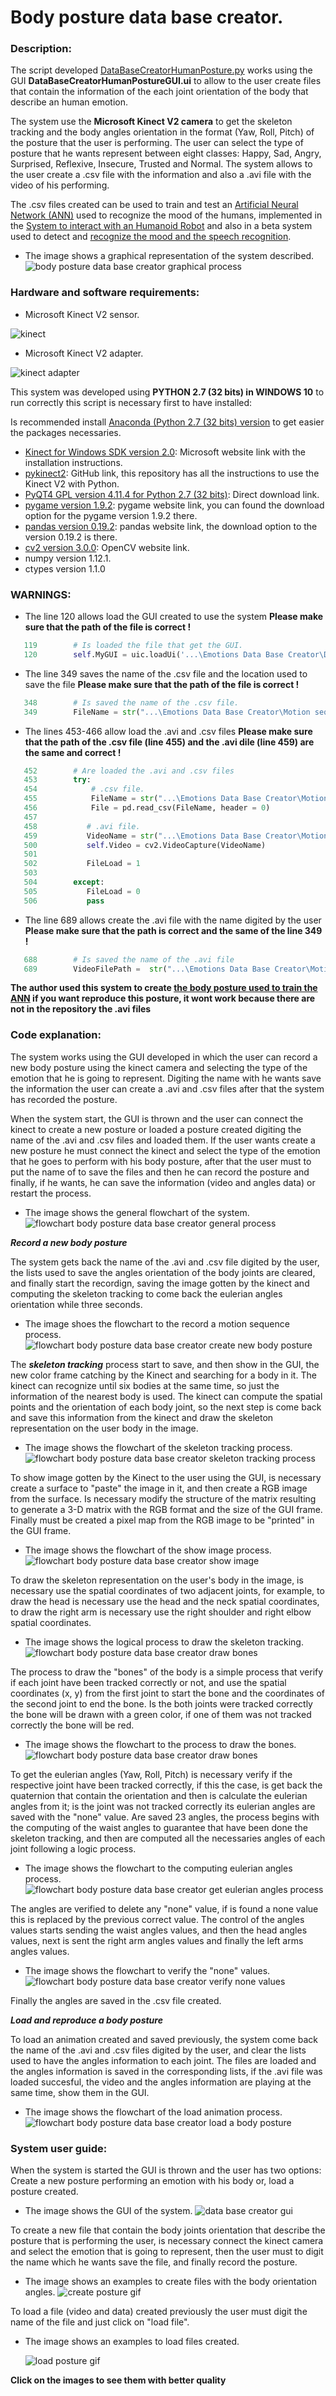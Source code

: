 # Body posture data base creator.

### Description:

The script developed [DataBaseCreatorHumanPosture.py](https://github.com/Ing-Mk-FranJa07/SYSTEM-OF-HUMAN-HUMANID-INTERACTION-THROUGH-THE-RECOGNITION-AND-LEARNING-OF-BODY-LANGUAGE/blob/master/Emotions%20Data%20Base%20Creator/DataBaseCreatorHumanPosture.py) works using the GUI **DataBaseCreatorHumanPostureGUI.ui** to allow to the user create files that contain the information of the each joint orientation of the body that describe an human emotion. 

The system use the **Microsoft Kinect V2 camera** to get the skeleton tracking and the body angles orientation in the format (Yaw, Roll, Pitch) of the posture that the user is performing. The user can select the type of posture that he wants represent between eight classes: Happy, Sad, Angry, Surprised, Reflexive, Insecure, Trusted and Normal. The system allows to the user create a .csv file with the information and also a .avi file with the video of his performing. 

The .csv files created can be used to train and test an [Artificial Neural Network (ANN)](https://github.com/Ing-Mk-FranJa07/SYSTEM-OF-HUMAN-HUMANID-INTERACTION-THROUGH-THE-RECOGNITION-AND-LEARNING-OF-BODY-LANGUAGE/tree/master/Nueral%20Networks/Classify%20emotions) used to recognize the mood of the humans, implemented in the [System to interact with an Humanoid Robot](https://github.com/Ing-Mk-FranJa07/SYSTEM-OF-HUMAN-HUMANID-INTERACTION-THROUGH-THE-RECOGNITION-AND-LEARNING-OF-BODY-LANGUAGE/tree/master/Complet%20Project) and also in a beta system used to detect and [recognize the mood and the speech recognition](
https://github.com/Ing-Mk-FranJa07/SYSTEM-OF-HUMAN-HUMANID-INTERACTION-THROUGH-THE-RECOGNITION-AND-LEARNING-OF-BODY-LANGUAGE/tree/master/Emotions%20Recognition).

* The image shows a graphical representation of the system described.
![body posture data base creator graphical process](https://user-images.githubusercontent.com/31509775/33278447-905b35a4-d369-11e7-96a5-0b8f3098a2bc.PNG)

### Hardware and software requirements:

* Microsoft Kinect V2 sensor.

![kinect](https://user-images.githubusercontent.com/31509775/32930198-222ed504-cb2b-11e7-8455-ba7d30df2631.jpg)

* Microsoft Kinect V2 adapter. 

![kinect adapter](https://user-images.githubusercontent.com/31509775/32930206-2a22a600-cb2b-11e7-86f9-96ecb8669ddc.jpg)

This system was developed using **PYTHON 2.7 (32 bits) in WINDOWS 10** to run correctly this script is necessary first to have installed:

Is recommended install [Anaconda (Python 2.7 (32 bits) version](https://www.anaconda.com/download/#windows) to get easier the packages necessaries. 

* [Kinect for Windows SDK version 2.0](https://www.microsoft.com/en-us/download/details.aspx?id=44561): Microsoft website link with the installation instructions.
* [pykinect2](https://github.com/Kinect/PyKinect2): GitHub link, this repository has all the instructions to use the Kinect V2 with Python.
* [PyQT4 GPL version 4.11.4 for Python 2.7 (32 bits)](https://sourceforge.net/projects/pyqt/files/PyQt4/PyQt-4.11.4/PyQt4-4.11.4-gpl-Py2.7-Qt4.8.7-x32.exe/download): Direct download link.
* [pygame version 1.9.2](http://www.pygame.org/news): pygame website link, you can found the download option for the pygame version 1.9.2 there.
* [pandas version 0.19.2](https://pandas.pydata.org/): pandas website link, the download option to the version 0.19.2 is there.
* [cv2 version 3.0.0](https://docs.opencv.org/3.3.1/d5/de5/tutorial_py_setup_in_windows.html): OpenCV website link.
* numpy version 1.12.1.
* ctypes version 1.1.0

### WARNINGS:

* The line 120 allows load the GUI created to use the system **Please make sure that the path of the file is correct !**

```python
   119        # Is loaded the file that get the GUI.   
   120        self.MyGUI = uic.loadUi('...\Emotions Data Base Creator\DataBaseCreatorHumanPostureGUI.ui', self)
```

* The line 349 saves the name of the .csv file and the location used to save the file **Please make sure that the path of the file is correct !**

```python
   348        # Is saved the name of the .csv file.
   349        FileName = str("...\Emotions Data Base Creator\Motion sequences\ " + str(self.Text_Save.text()) + ".csv")
```

* The lines 453-466 allow load the .avi and .csv files **Please make sure that the path of the .csv file (line 455) and the .avi dile (line 459) are the same and correct !**

```python
   452        # Are loaded the .avi and .csv files
   453        try: 
   454            # .csv file.
   455            FileName = str("...\Emotions Data Base Creator\Motion sequences\ " + str(self.Text_Load.text()) + ".csv")
   456            File = pd.read_csv(FileName, header = 0)
   457
   458           # .avi file.
   459           VideoName = str("...\Emotions Data Base Creator\Motion sequences\ " + str(self.Text_Load.text()) + ".avi")
   500           self.Video = cv2.VideoCapture(VideoName)
   501
   502           FileLoad = 1                                                        # Check the correct load.
   503            
   504        except:
   505           FileLoad = 0                                                        # Check the incorrect load.
   506           pass
```

* The line 689 allows create the .avi file with the name digited by the user **Please make sure that the path is correct and the same of the line 349 !**

```python
   688        # Is saved the name of the .avi file
   689        VideoFilePath =  str("...\Emotions Data Base Creator\Motion sequences\ " + str(self.Text_Save.text()) + ".avi")
```

**The author used this system to create [the body posture used to train the ANN](https://github.com/Ing-Mk-FranJa07/SYSTEM-OF-HUMAN-HUMANID-INTERACTION-THROUGH-THE-RECOGNITION-AND-LEARNING-OF-BODY-LANGUAGE/tree/master/Emotions%20Data%20Base%20Creator/Emotions%20DataBase) if you want reproduce this posture, it wont work because there are not in the repository the .avi files** 

### Code explanation:

The system works using the GUI developed in which the user can record a new body posture using the kinect camera and selecting the type of the emotion that he is going to represent. Digiting the name with he wants save the information the user can create a .avi and .csv files after that the system has recorded the posture. 

When the system start, the GUI is thrown and the user can connect the kinect to create a new posture or loaded a posture created digiting the name of the .avi and .csv files and loaded them. If the user wants create a new posture he must connect the kinect and select the type of the emotion that he goes to perform with his body posture, after that the user must to put the name of to save the files and then he can record the posture and finally, if he wants, he can save the information (video and angles data) or restart the process.

* The image shows the general flowchart of the system.
![flowchart body posture data base creator general process](https://user-images.githubusercontent.com/31509775/33280062-dd34a388-d36e-11e7-86f8-dbcce559e451.PNG)

***Record a new body posture***

The system gets back the name of the .avi and .csv file digited by the user, the lists used to save the angles orientation of the body joints are cleared, and finally start the recordign, saving the image gotten by the kinect and computing the skeleton tracking to come back the eulerian angles orientation while three seconds.

* The image shoes the flowchart to the record a motion sequence process.
![flowchart body posture data base creator create new body posture](https://user-images.githubusercontent.com/31509775/33280180-3cf784ca-d36f-11e7-93e5-adb35a5ee0ac.PNG)

The ***skeleton tracking*** process start to save, and then show in the GUI, the new color frame catching by the Kinect and searching for a body in it. The kinect can recognize until six bodies at the same time, so just the information of the nearest body is used. The kinect can compute the spatial points and the orientation of each body joint, so the next step is come back and save this information from the kinect and draw the skeleton representation on the user body in the image.

* The image shows the flowchart of the skeleton tracking process.
![flowchart body posture data base creator skeleton tracking process](https://user-images.githubusercontent.com/31509775/33280233-64a25c16-d36f-11e7-9144-18885f7a71aa.PNG)

To show image gotten by the Kinect to the user using the GUI, is necessary create a surface to "paste" the image in it, and then create a RGB image from the surface. Is necessary modify the structure of the matrix resulting to generate a 3-D matrix with the RGB format and the size of the GUI frame. Finally must be created a pixel map from the RGB image to be "printed" in the GUI frame.

* The image shows the flowchart of the show image process.
![flowchart body posture data base creator show image](https://user-images.githubusercontent.com/31509775/33280261-79adb132-d36f-11e7-9ccf-0dc7a0745e8f.PNG)

To draw the skeleton representation on the user's body in the image, is necessary use the spatial coordinates of two adjacent joints, for example, to draw the head is necessary use the head and the neck spatial coordinates, to draw the right arm is necessary use the right shoulder and right elbow spatial coordinates. 

* The image shows the logical process to draw the skeleton tracking.
![flowchart body posture data base creator draw bones](https://user-images.githubusercontent.com/31509775/33280289-952d7334-d36f-11e7-8bf7-09aaeaac2706.PNG)

The process to draw the "bones" of the body is a simple process that verify if each joint have been tracked correctly or not, and use the spatial coordinates (x, y) from the first joint to start the bone and the coordinates of the second joint to end the bone. Is the both joints were tracked correctly the bone will be drawn with a green color, if one of them was not tracked correctly the bone will be red.

* The image shows the flowchart to the process to draw the bones.
![flowchart body posture data base creator draw bones](https://user-images.githubusercontent.com/31509775/33280371-d369d67e-d36f-11e7-9a81-6d16fd02e2b5.PNG)

To get the eulerian angles (Yaw, Roll, Pitch) is necessary verify if the respective joint have been tracked correctly, if this the case, is get back the quaternion that contain the orientation and then is calculate the eulerian angles from it; is the joint was not tracked correctly its eulerian angles are saved with the "none" value. Are saved 23 angles, the process begins with the computing of the waist angles to guarantee that have been done the skeleton tracking, and then are computed all the necessaries angles of each joint following a logic process.

* The image shows the flowchart to the computing eulerian angles process.
![flowchart body posture data base creator get eulerian angles process](https://user-images.githubusercontent.com/31509775/33280402-f15a9754-d36f-11e7-9871-1eb5bdc98da0.PNG)

The angles are verified to delete any "none" value, if is found a none value this is replaced by the previous correct value. The control of the angles values starts sending the waist angles values, and then the head angles values, next is sent the right arm angles values and finally the left arms angles values.

* The image shows the flowchart to verify the "none" values.
![flowchart body posture data base creator verify none values](https://user-images.githubusercontent.com/31509775/33280942-a906a72a-d371-11e7-8852-9f49a872f34d.PNG)

Finally the angles are saved in the .csv file created.

***Load and reproduce a body posture***

To load an animation created and saved previously, the system come back the name of the .avi and .csv files digited by the user, and clear the lists used to have the angles information to each joint. The files are loaded and the angles information is saved in the corresponding lists, if the .avi file was loaded succesful, the video and the angles information are playing at the same time, show them in the GUI. 

* The image shows the flowchart of the load animation process.
![flowchart body posture data base creator load a body posture](https://user-images.githubusercontent.com/31509775/33281012-d0351516-d371-11e7-8bc9-3489fb279a96.PNG)

### System user guide:

When the system is started the GUI is thrown and the user has two options: Create a new posture performing an emotion with his body or, load a posture created. 

* The image shows the GUI of the system.
![data base creator gui](https://user-images.githubusercontent.com/31509775/33323936-ff653c76-d41b-11e7-96d6-a0afca092560.PNG)

To create a new file that contain the body joints orientation that describe the posture that is performing the user, is necessary connect the kinect camera and select the emotion that is going to represent, then the user must to digit the name which he wants save the file, and finally record the posture.

* The image shows an examples to create files with the body orientation angles.
![create posture gif](https://user-images.githubusercontent.com/31509775/33324698-5c035268-d41e-11e7-83d9-a831d6b114c9.gif)

To load a file (video and data) created previously the user must digit the name of the file and just click on "load file".

* The image shows an examples to load files created.

   ![load posture gif](https://user-images.githubusercontent.com/31509775/33324699-5c30278e-d41e-11e7-9e4a-d67376db5466.gif)

**Click on the images to see them with better quality**
